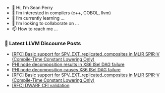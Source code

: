 - 👋 Hi, I’m Sean Perry
- 👀 I’m interested in compilers (c++, COBOL, llvm)
- 🌱 I’m currently learning ...
- 💞️ I’m looking to collaborate on ...
- 📫 How to reach me ...

<!---
s66perry/s66perry is a ✨ special ✨ repository because its `README.md` (this file) appears on your GitHub profile.
You can click the Preview link to take a look at your changes.
--->
### 📕 Latest LLVM Discourse Posts

<!-- DISCOURSE-LLVM:START -->
- [[RFC] Basic support for SPV_EXT_replicated_composites in MLIR SPIR-V &lpar;Compile-Time Constant Lowering Only&rpar;](https://discourse.llvm.org/t/rfc-basic-support-for-spv-ext-replicated-composites-in-mlir-spir-v-compile-time-constant-lowering-only/86987#post_5)
- [PHI node decomposition results in X86 ISel DAG failure](https://discourse.llvm.org/t/phi-node-decomposition-results-in-x86-isel-dag-failure/86995#post_1)
- [PHI node decomposition causes X86 ISel DAG failure](https://discourse.llvm.org/t/phi-node-decomposition-causes-x86-isel-dag-failure/86994#post_1)
- [[RFC] Basic support for SPV_EXT_replicated_composites in MLIR SPIR-V &lpar;Compile-Time Constant Lowering Only&rpar;](https://discourse.llvm.org/t/rfc-basic-support-for-spv-ext-replicated-composites-in-mlir-spir-v-compile-time-constant-lowering-only/86987#post_4)
- [[RFC] DWARF CFI validation](https://discourse.llvm.org/t/rfc-dwarf-cfi-validation/86936#post_3)
<!-- DISCOURSE-LLVM:END -->
